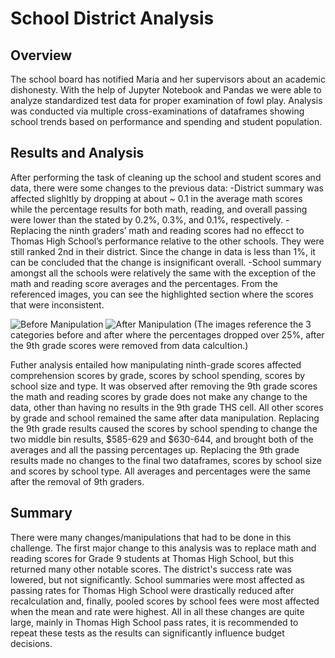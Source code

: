 # School District Analysis

## Overview 
The school board has notified Maria and her supervisors about an academic dishonesty. With the help of Jupyter Notebook and Pandas we were able to analyze standardized test data for proper examination of fowl play. Analysis was conducted via multiple cross-examinations of dataframes showing school trends based on performance and spending and student population. 

## Results and Analysis
After performing the task of cleaning up the school and student scores and data, there were some changes to the previous data:
-District summary was affected  slighltly by dropping at about ~ 0.1 in the average math scores while the percentage results for both math, reading, and overall passing were lower than the stated by 0.2%, 0.3%, and 0.1%, respectively.
-Replacing the ninth graders’ math and reading scores had no effecct to Thomas High School’s performance relative to the other schools. They were still ranked 2nd in their district. Since the change in data is less than 1%, it can be concluded that the change is insignificant overall. 
-School summary amongst all the schools were relatively the same with the exception of the math and reading score averages and the percentages. From the referenced images, you can see the highlighted section where the scores that were inconsistent.

![Before Manipulation](https://user-images.githubusercontent.com/89143725/134792785-4dcee267-66f9-41b4-98cf-25c7d25c2123.png)
![After Manipulation](https://user-images.githubusercontent.com/89143725/134792786-4342ce68-6730-4231-b39c-b495ccda8176.png)
(The images reference the 3 categories before and after where the percentages dropped over 25%, after the 9th grade scores were removed from data calcultion.)

Futher analysis entailed how manipulating ninth-grade scores affected comprehension scores by grade, scores by school spending, scores by school size and type. It was observed  after removing the 9th grade scores the math and reading scores by grade does not make any change to the data, other than having no results in the 9th grade THS cell. All other scores by grade and school remained the same after data manipulation. Replacing the 9th grade results caused the scores by school spending to change the two middle bin results, $585-629 and $630-644, and brought both of the averages and all the passing percentages up. Replacing the 9th grade results made no changes to the final two dataframes, scores by school size and scores by school type. All averages and percentages were the same after the removal of 9th graders.

## Summary
There were many changes/manipulations that had to be done in this challenge. The first major change to this analysis was to replace math and reading scores for Grade 9 students at Thomas High School, but this returned many other notable scores. The district's success rate was lowered, but not significantly. School summaries were most affected as passing rates for Thomas High School were drastically reduced after recalculation and, finally, pooled scores by school fees were most affected when the mean and rate were highest. All in all these changes are quite large, mainly in Thomas High School pass rates, it is recommended to repeat these tests as the results can significantly influence budget decisions. 

